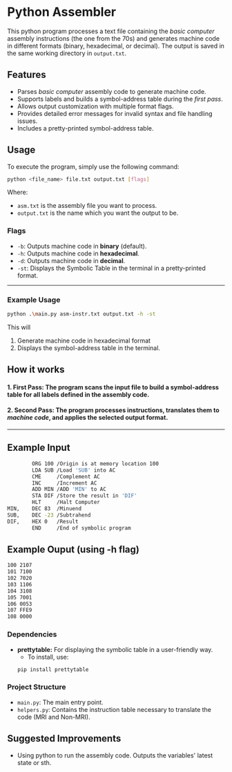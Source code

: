 # Python Assembler
This python program processes a text file containing the *basic computer* assembly instructions (the one from the 70s) and generates machine code in different formats (binary, hexadecimal, or decimal). The output is saved in the same working directory in `output.txt`.

## Features
- Parses *basic computer* assembly code to generate machine code.
- Supports labels and builds a symbol-address table during the *first pass*.
- Allows output customization with multiple format flags.
- Provides detailed error messages for invalid syntax and file handling issues.
- Includes a pretty-printed symbol-address table.

## Usage
To execute the program, simply use the following command:
```bash
python <file_name> file.txt output.txt [flags]
```
Where:
- `asm.txt` is the assembly file you want to process.
- `output.txt` is the name which you want the output to be.

### Flags
- `-b`: Outputs machine code in **binary** (default).
- `-h`: Outputs machine code in **hexadecimal**.
- `-d`: Outputs machine code in **decimal**.
- `-st`: Displays the Symbolic Table in the terminal in a pretty-printed format.
---
### Example Usage
```bash
python .\main.py asm-instr.txt output.txt -h -st
```
This will
1. Generate machine code in hexadecimal format
2. Displays the symbol-address table in the terminal.

## How it works

#### 1. **First Pass**: The program scans the input file to build a **symbol-address table** for all labels defined in the assembly code.
#### 2. **Second Pass**: The program processes instructions, translates them to *machine code*, and applies the selected output format.
---

## Example Input
```bash
    	ORG 100	/Origin is at memory location 100
		LDA SUB	/Load 'SUB' into AC
		CME		/Complement AC
		INC		/Increment AC
		ADD MIN	/ADD 'MIN' to AC
		STA DIF	/Store the result in 'DIF'
		HLT		/Halt Computer
MIN,	DEC 83	/Minuend
SUB,	DEC -23	/Subtrahend
DIF,	HEX 0	/Result
		END		/End of symbolic program
```

## Example Ouput (using -h flag)
```bash
100	2107
101	7100
102	7020
103	1106
104	3108
105	7001
106	0053
107	FFE9
108	0000

```

### Dependencies
- **prettytable:** For displaying the symbolic table in a user-friendly way.
	- To install, use:
	```bash
	pip install prettytable
	```

### Project Structure
- `main.py`: The main entry point.
- `helpers.py`: Contains the instruction table necessary to translate the code (MRI and Non-MRI).

## Suggested Improvements
- Using python to run the assembly code. Outputs the variables' latest state or sth.
